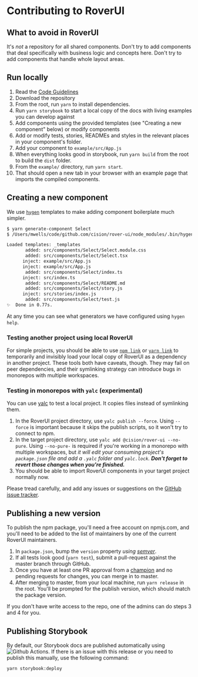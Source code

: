 # Contributing to RoverUI

## What to avoid in RoverUI

It's _not_ a repository for all shared components. Don't try to add components that deal specifically with business logic and concepts here. Don't try to add components that handle whole layout areas.

## Run locally

1. Read the [Code Guidelines](./CODE_GUIDELINES.md)
2. Download the repository
3. From the root, run `yarn` to install dependencies.
4. Run `yarn storybook` to start a local copy of the docs with living examples you can develop against
5. Add components using the provided templates (see "Creating a new component" below) or modify components
6. Add or modify tests, stories, READMEs and styles in the relevant places in your component's folder.
7. Add your component to `example/src/App.js`
8. When everything looks good in storybook, run `yarn build` from the root to build the `dist` folder.
9. From the `example/` directory, run `yarn start`.
10. That should open a new tab in your browser with an example page that imports the compiled components.

## Creating a new component

We use [`hygen`](http://www.hygen.io/) templates to make adding component boilerplate much simpler.

```sh
$ yarn generate-component Select
$ /Users/mwells/code/github.com/cision/rover-ui/node_modules/.bin/hygen component new Select

Loaded templates: _templates
       added: src/components/Select/Select.module.css
       added: src/components/Select/Select.tsx
      inject: example/src/App.js
      inject: example/src/App.js
       added: src/components/Select/index.ts
      inject: src/index.ts
       added: src/components/Select/README.md
       added: src/components/Select/story.js
      inject: src/stories/index.js
       added: src/components/Select/test.js
✨  Done in 0.77s.
```

At any time you can see what generators we have configured using `hygen help`.

### Testing another project using local RoverUI

For simple projects, you should be able to use [`npm link`](https://docs.npmjs.com/cli/link.html) or [`yarn link`](https://yarnpkg.com/lang/en/docs/cli/link/) to temporarily and invisibly load your local copy of RoverUI as a dependency in another project. These tools both have caveats, though. They may fail on peer dependencies, and their symlinking strategy can introduce bugs in monorepos with multiple workspaces.

### Testing in monorepos with `yalc` (experimental)

You can use [yalc](https://github.com/whitecolor/yalc) to test a local project. It copies files instead of symlinking them.

1. In the RoverUI project directory, use `yalc publish --force`. Using `--force` is important because it skips the publish scripts, so it won't try to connect to npm.
2. In the target project directory, use `yalc add @cision/rover-ui --no-pure`. Using `--no-pure-` is required if you're working in a monorepo with multiple workspaces, but _it will edit your consuming project's `package.json` file and add a `.yalc` folder and `yalc.lock`. **Don't forget to revert those changes when you're finished.**_
3. You should be able to import RoverUI components in your target project normally now.

Please tread carefully, and add any issues or suggestions on the [GitHub issue tracker](https://github.com/cision/rover-ui/issues).

## Publishing a new version

To publish the npm package, you'll need a free account on npmjs.com, and you'll need to be added to the list of maintainers by one of the current RoverUI maintainers.

1. In `package.json`, bump the `version` property _using [semver](https://semver.org/)_.
2. If all tests look good (`yarn test`), submit a pull-request against the master branch through GitHub.
3. Once you have at least one PR approval from a [champion](README.md#champions) and no pending requests for changes, you can merge in to master.
4. After merging to master, from your local machine, run `yarn release` in the root. You'll be prompted for the publish version, which should match the package version.

If you don't have write access to the repo, one of the admins can do steps 3 and 4 for you.

## Publishing Storybook

By default, our Storybook docs are published automatically using ![Github Actions](.github/workflows/gh-pages.yml). If there is an issue with this release or you need to publish this manually, use the following command:

```sh
yarn storybook:deploy
```
